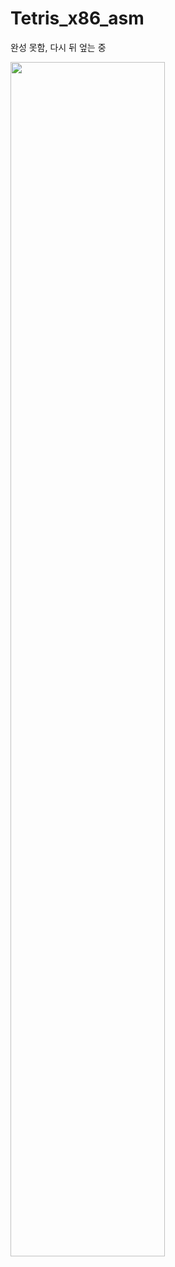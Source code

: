# Tetris_x86_asm

완성 못함, 다시 뒤 엎는 중

<img src = "https://github.com/user-attachments/assets/2e65396d-0e2f-4e6a-8bdd-7b56b9915ff1" width = "70%" height = "70%">

